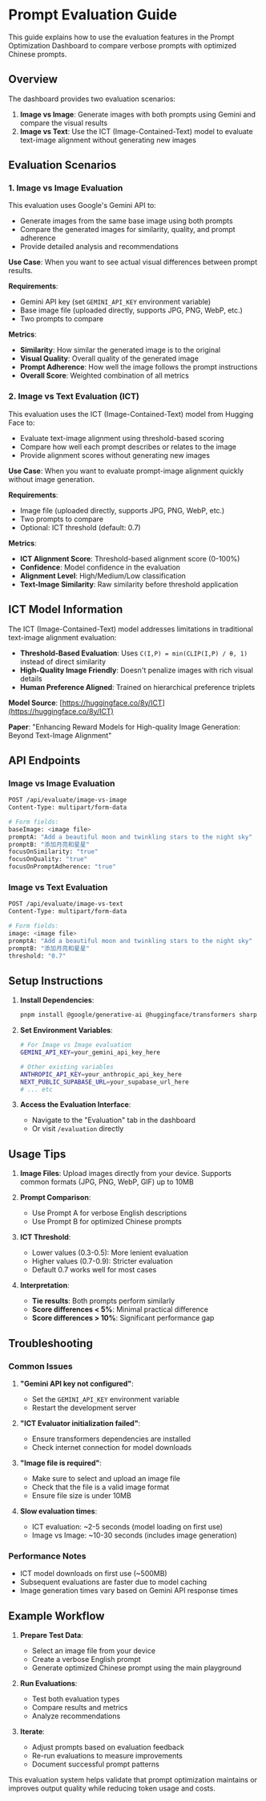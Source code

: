 # Prompt Evaluation Guide

This guide explains how to use the evaluation features in the Prompt Optimization Dashboard to compare verbose prompts with optimized Chinese prompts.

## Overview

The dashboard provides two evaluation scenarios:

1. **Image vs Image**: Generate images with both prompts using Gemini and compare the visual results
2. **Image vs Text**: Use the ICT (Image-Contained-Text) model to evaluate text-image alignment without generating new images

## Evaluation Scenarios

### 1. Image vs Image Evaluation

This evaluation uses Google's Gemini API to:
- Generate images from the same base image using both prompts
- Compare the generated images for similarity, quality, and prompt adherence
- Provide detailed analysis and recommendations

**Use Case**: When you want to see actual visual differences between prompt results.

**Requirements**:
- Gemini API key (set `GEMINI_API_KEY` environment variable)
- Base image file (uploaded directly, supports JPG, PNG, WebP, etc.)
- Two prompts to compare

**Metrics**:
- **Similarity**: How similar the generated image is to the original
- **Visual Quality**: Overall quality of the generated image
- **Prompt Adherence**: How well the image follows the prompt instructions
- **Overall Score**: Weighted combination of all metrics

### 2. Image vs Text Evaluation (ICT)

This evaluation uses the ICT (Image-Contained-Text) model from Hugging Face to:
- Evaluate text-image alignment using threshold-based scoring
- Compare how well each prompt describes or relates to the image
- Provide alignment scores without generating new images

**Use Case**: When you want to evaluate prompt-image alignment quickly without image generation.

**Requirements**:
- Image file (uploaded directly, supports JPG, PNG, WebP, etc.)
- Two prompts to compare
- Optional: ICT threshold (default: 0.7)

**Metrics**:
- **ICT Alignment Score**: Threshold-based alignment score (0-100%)
- **Confidence**: Model confidence in the evaluation
- **Alignment Level**: High/Medium/Low classification
- **Text-Image Similarity**: Raw similarity before threshold application

## ICT Model Information

The ICT (Image-Contained-Text) model addresses limitations in traditional text-image alignment evaluation:

- **Threshold-Based Evaluation**: Uses `C(I,P) = min(CLIP(I,P) / θ, 1)` instead of direct similarity
- **High-Quality Image Friendly**: Doesn't penalize images with rich visual details
- **Human Preference Aligned**: Trained on hierarchical preference triplets

**Model Source**: [https://huggingface.co/8y/ICT](https://huggingface.co/8y/ICT)

**Paper**: "Enhancing Reward Models for High-quality Image Generation: Beyond Text-Image Alignment"

## API Endpoints

### Image vs Image Evaluation

```bash
POST /api/evaluate/image-vs-image
Content-Type: multipart/form-data

# Form fields:
baseImage: <image file>
promptA: "Add a beautiful moon and twinkling stars to the night sky"
promptB: "添加月亮和星星"
focusOnSimilarity: "true"
focusOnQuality: "true"
focusOnPromptAdherence: "true"
```

### Image vs Text Evaluation

```bash
POST /api/evaluate/image-vs-text
Content-Type: multipart/form-data

# Form fields:
image: <image file>
promptA: "Add a beautiful moon and twinkling stars to the night sky"
promptB: "添加月亮和星星"
threshold: "0.7"
```

## Setup Instructions

1. **Install Dependencies**:
   ```bash
   pnpm install @google/generative-ai @huggingface/transformers sharp canvas formidable @types/formidable
   ```

2. **Set Environment Variables**:
   ```bash
   # For Image vs Image evaluation
   GEMINI_API_KEY=your_gemini_api_key_here
   
   # Other existing variables
   ANTHROPIC_API_KEY=your_anthropic_api_key_here
   NEXT_PUBLIC_SUPABASE_URL=your_supabase_url_here
   # ... etc
   ```

3. **Access the Evaluation Interface**:
   - Navigate to the "Evaluation" tab in the dashboard
   - Or visit `/evaluation` directly

## Usage Tips

1. **Image Files**: Upload images directly from your device. Supports common formats (JPG, PNG, WebP, GIF) up to 10MB

2. **Prompt Comparison**: 
   - Use Prompt A for verbose English descriptions
   - Use Prompt B for optimized Chinese prompts

3. **ICT Threshold**: 
   - Lower values (0.3-0.5): More lenient evaluation
   - Higher values (0.7-0.9): Stricter evaluation
   - Default 0.7 works well for most cases

4. **Interpretation**:
   - **Tie results**: Both prompts perform similarly
   - **Score differences < 5%**: Minimal practical difference
   - **Score differences > 10%**: Significant performance gap

## Troubleshooting

### Common Issues

1. **"Gemini API key not configured"**:
   - Set the `GEMINI_API_KEY` environment variable
   - Restart the development server

2. **"ICT Evaluator initialization failed"**:
   - Ensure transformers dependencies are installed
   - Check internet connection for model downloads

3. **"Image file is required"**:
   - Make sure to select and upload an image file
   - Check that the file is a valid image format
   - Ensure file size is under 10MB

4. **Slow evaluation times**:
   - ICT evaluation: ~2-5 seconds (model loading on first use)
   - Image vs Image: ~10-30 seconds (includes image generation)

### Performance Notes

- ICT model downloads on first use (~500MB)
- Subsequent evaluations are faster due to model caching
- Image generation times vary based on Gemini API response times

## Example Workflow

1. **Prepare Test Data**:
   - Select an image file from your device
   - Create a verbose English prompt
   - Generate optimized Chinese prompt using the main playground

2. **Run Evaluations**:
   - Test both evaluation types
   - Compare results and metrics
   - Analyze recommendations

3. **Iterate**:
   - Adjust prompts based on evaluation feedback
   - Re-run evaluations to measure improvements
   - Document successful prompt patterns

This evaluation system helps validate that prompt optimization maintains or improves output quality while reducing token usage and costs.
